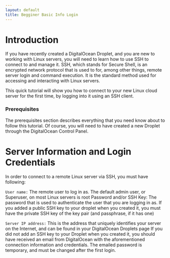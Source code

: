 ```yaml
---
layout: default
title: Begginer Basic Info Login
---
```


#  Introduction

If you have recently created a DigitalOcean Droplet, and you are new to working with Linux servers, you will need to learn how to use SSH to connect to and manage it. SSH, which stands for Secure Shell, is an encrypted network protocol that is used to for, among other things, remote server login and command execution. It is the standard method used for accessing and interacting with Linux servers.

This quick tutorial will show you how to connect to your new Linux cloud server for the first time, by logging into it using an SSH client.

<h3>Prerequisites</h3>
The prerequisites section describes everything that you need know about to follow this tutorial. Of course, you will need to have created a new Droplet through the DigitalOcean Control Panel.

<br />

# Server Information and Login Credentials

In order to connect to a remote Linux server via SSH, you must have following:

`User name:` The remote user to log in as. The default admin user, or Superuser, on most Linux servers is root
Password and/or SSH Key: The password that is used to authenticate the user that you are logging in as. If you added a public SSH key to your droplet when you created it, you must have the private SSH key of the key pair (and passphrase, if it has one)

`Server IP address:` This is the address that uniquely identifies your server on the Internet, and can be found in your DigitalOcean Droplets page
If you did not add an SSH key to your Droplet when you created it, you should have received an email from DigitalOcean with the aforementioned connection information and credentials. The emailed password is temporary, and must be changed after the first login.
